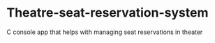 # Theatre-seat-reservation-system
C console app that helps with managing seat reservations in theater
